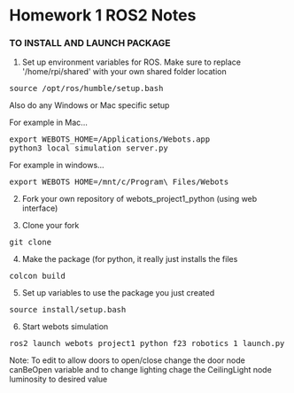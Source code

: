 # Homework 1 ROS2 Notes


### TO INSTALL AND LAUNCH PACKAGE  

1. Set up environment variables for ROS. Make sure to replace '/home/rpi/shared' with your own shared folder location
<pre>
source /opt/ros/humble/setup.bash
</pre>
Also do any Windows or Mac specific setup

For example in Mac...
<pre>
export WEBOTS_HOME=/Applications/Webots.app
python3 local_simulation_server.py
</pre>

For example in windows...
<pre>
export WEBOTS_HOME=/mnt/c/Program\ Files/Webots
</pre>

2. Fork your own repository of webots_project1_python (using web interface)

3. Clone your fork
<pre>
git clone <your github url for this repository>
</pre>

4. Make the package (for python, it really just installs the files
<pre>
colcon build
</pre>

5. Set up variables to use the package you just created
<pre>
source install/setup.bash
</pre>

6. Start webots simulation
<pre>
ros2 launch webots_project1_python f23_robotics_1_launch.py
</pre>
Note: To edit to allow doors to open/close change the door node canBeOpen variable and to change lighting chage the CeilingLight node luminosity to desired value


